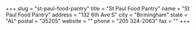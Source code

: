 +++
slug = "st-paul-food-pantry"
title = "St Paul Food Pantry"
name = "St Paul Food Pantry"
address = "132 6th Ave S"
city = "Birmingham"
state = "AL"
postal = "35205"
website = ""
phone = "205 324-2063"
fax = ""
+++
